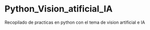 # Python_Vision_atificial_IA
Recopilado de practicas en python con el tema de vision artificial e IA 
